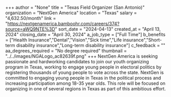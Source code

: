 +++
author = "None"
title = "Texas Field Organizer (San Antonio)"
organization = "NextGen America"
location = "Texas"
salary = "4,632.50/month"
link = "https://nextgenamerica.bamboohr.com/careers/374?source=aWQ9NTE%3D"
sort_date = "2024-04-13"
created_at = "April 13, 2024"
closing_date = "April 30, 2024"
a_job_type = ["Full Time"]
b_benefits = ["Health Insurance","Dental","Vision","Sick time","Life insurance","Short-term disability insurance","Long-term disability insurance"]
c_feedback = ""
aa_degrees_required = "No degree required"
thumbnail = "../../images/NGALogo_ac82639f.png"
+++
NextGen America is seeking passionate and hardworking candidates to join our youth organizing program in Texas, working to engage young people in electoral politics by registering thousands of young people to vote across the state. NextGen is committed to engaging young people in Texas in the political process and increasing participation among 18-35 year olds. This role will be focused on organizing in one of several regions in Texas as part of this ambitious effort. 